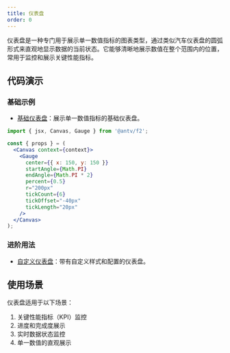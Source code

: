 ```yaml
---
title: 仪表盘
order: 0
---
```


仪表盘是一种专门用于展示单一数值指标的图表类型，通过类似汽车仪表盘的圆弧形式来直观地显示数据的当前状态。它能够清晰地展示数值在整个范围内的位置，常用于监控和展示关键性能指标。

## 代码演示

### 基础示例

- [基础仪表盘](./demo/gauge.jsx)：展示单一数值指标的基础仪表盘。

```jsx
import { jsx, Canvas, Gauge } from '@antv/f2';

const { props } = (
  <Canvas context={context}>
    <Gauge
      center={{ x: 150, y: 150 }}
      startAngle={Math.PI}
      endAngle={Math.PI * 2}
      percent={0.5}
      r="200px"
      tickCount={6}
      tickOffset="-40px"
      tickLength="20px"
    />
  </Canvas>
);
```

### 进阶用法

- [自定义仪表盘](./demo/custom-gauge.jsx)：带有自定义样式和配置的仪表盘。

## 使用场景

仪表盘适用于以下场景：

1. 关键性能指标（KPI）监控
2. 进度和完成度展示
3. 实时数据状态监控
4. 单一数值的直观展示
